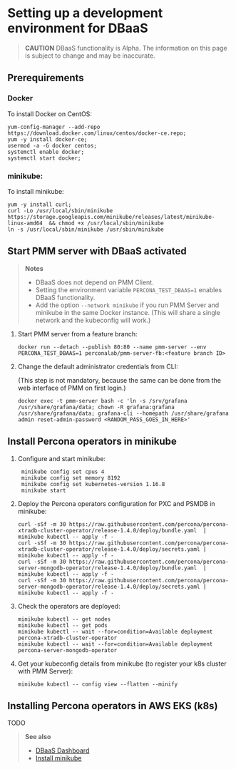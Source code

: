# Setting up a development environment for DBaaS

> **CAUTION**
> DBaaS functionality is Alpha. The information on this page is subject to change and may be inaccurate.
## Prerequirements

### Docker

To install Docker on CentOS:

    yum-config-manager --add-repo https://download.docker.com/linux/centos/docker-ce.repo;
    yum -y install docker-ce;
    usermod -a -G docker centos;
    systemctl enable docker;
    systemctl start docker;


### minikube:

To install minikube:

    yum -y install curl;
    curl -Lo /usr/local/sbin/minikube https://storage.googleapis.com/minikube/releases/latest/minikube-linux-amd64  && chmod +x /usr/local/sbin/minikube
    ln -s /usr/local/sbin/minikube /usr/sbin/minikube

## Start PMM server with DBaaS activated

> **Notes**
> - DBaaS does not depend on PMM Client.
> - Setting the environment variable `PERCONA_TEST_DBAAS=1` enables DBaaS functionality.
> - Add the option `--network minikube` if you run PMM Server and minikube in the same Docker instance. (This will share a single network and the kubeconfig will work.)
1. Start PMM server from a feature branch:

       docker run --detach --publish 80:80 --name pmm-server --env PERCONA_TEST_DBAAS=1 perconalab/pmm-server-fb:<feature branch ID>


2. Change the default administrator credentials from CLI:

   (This step is not mandatory, because the same can be done from the web interface of PMM on first login.)

       docker exec -t pmm-server bash -c 'ln -s /srv/grafana /usr/share/grafana/data; chown -R grafana:grafana /usr/share/grafana/data; grafana-cli --homepath /usr/share/grafana admin reset-admin-password <RANDOM_PASS_GOES_IN_HERE>'

## Install Percona operators in minikube

1. Configure and start minikube:

        minikube config set cpus 4
        minikube config set memory 8192
        minikube config set kubernetes-version 1.16.8
        minikube start

3. Deploy the Percona operators configuration for PXC and PSMDB in minikube:

       curl -sSf -m 30 https://raw.githubusercontent.com/percona/percona-xtradb-cluster-operator/release-1.4.0/deploy/bundle.yaml  | minikube kubectl -- apply -f -
       curl -sSf -m 30 https://raw.githubusercontent.com/percona/percona-xtradb-cluster-operator/release-1.4.0/deploy/secrets.yaml | minikube kubectl -- apply -f -
       curl -sSf -m 30 https://raw.githubusercontent.com/percona/percona-server-mongodb-operator/release-1.4.0/deploy/bundle.yaml  | minikube kubectl -- apply -f -
       curl -sSf -m 30 https://raw.githubusercontent.com/percona/percona-server-mongodb-operator/release-1.4.0/deploy/secrets.yaml | minikube kubectl -- apply -f -

4. Check the operators are deployed:

       minikube kubectl -- get nodes
       minikube kubectl -- get pods
       minikube kubectl -- wait --for=condition=Available deployment percona-xtradb-cluster-operator
       minikube kubectl -- wait --for=condition=Available deployment percona-server-mongodb-operator

5. Get your kubeconfig details from minikube (to register your k8s cluster with PMM Server):

       minikube kubectl -- config view --flatten --minify


## Installing Percona operators in AWS EKS (k8s)

TODO

> **See also**
> - [DBaaS Dashboard](../../using/platform/dbaas.md)
> - [Install minikube](https://minikube.sigs.k8s.io/docs/start/)
